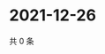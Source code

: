 # 2021-12-26

共 0 条

<!-- BEGIN WEIBO -->
<!-- 最后更新时间 Sun Dec 26 2021 23:14:29 GMT+0800 (China Standard Time) -->

<!-- END WEIBO -->
